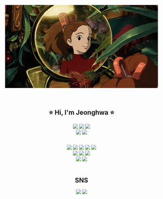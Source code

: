 <div align="center">
  <img src = "GIF1.gif"/><br>
  <br>
  <br>

  ## ⭐ Hi, I'm Jeonghwa ⭐ 
  <img src="https://img.shields.io/badge/Google-ORTools-F8EBF6?style=for-the-badge=Google-ORTools&logoColor=white"> 
  <img src="https://img.shields.io/badge/Simulation-FFDB7B?style=for-the-badge=Simulation&logoColor=white">
  <img src="https://img.shields.io/badge/Optimization-FFE7B4?style=for-the-badge=Optimization&logoColor=white">
  <br>
  <img src="https://img.shields.io/badge/Scheduling-E7FAD8?style=for-the-badge=Scheduling&logoColor=white">
  <img src="https://img.shields.io/badge/Modeling-D8E7FA?style=for-the-badge=Modeling&logoColor=white">

  <br>
  <br> 
  <p align="center"><img src="https://img.shields.io/badge/C Sharp-F4C5B8?style=for-the-badge=C Sharp&logo=C Sharp&logoColor=white">
  <img src="https://img.shields.io/badge/Unity-F3FF7B?style=for-the-badge=Unity&logo=Unity&logoColor=white">
  <img src="https://img.shields.io/badge/Python-967BDC?style=for-the-badge=Python&logo=Python&logoColor=white">
  <img src="https://img.shields.io/badge/VSCode-90A7E6?style=for-the-badge=Visual Studio Code&logo=Visual Studio Code&logoColor=white">
  <img src="https://img.shields.io/badge/CPLEX-CBEAF6?style=for-the-badge=CPLEX&logoColor=white">
  <br>
  <img src="https://img.shields.io/badge/Numpy-C4F5E4?style=for-the-badge=Numpy&logo=Numpy&logoColor=white">
  <img src="https://img.shields.io/badge/Pandas-D8BFD8?style=for-the-badge=Pandas&logo=Pandas&logoColor=white">
  <img src="https://img.shields.io/badge/Pixyz-EFAFB8?style=for-the-badge=Pixyz&logoColor=white">
  <br>

  <img src="https://img.shields.io/badge/Notion-515D69?style=for-the-badge=Notion&logo=Notion&logoColor=white">
  <img src="https://img.shields.io/badge/GitHub-000000?style=for-the-badge=GitHub&logo=GitHub&logoColor=white">


  <br>
  <br> 

  ## SNS 
  <a href="mailto:qpqp8558@gmail.com"><img src="https://img.shields.io/badge/Gmail-F4D1A4?style=for-the-badge=Gmail&logo=Gmail&logoColor=white&link=mailto:qpqp8558@gmail.com"></a>
  <a href="https://www.notion.so/ppurify/About-Me-8776741988a54281a48998f99c41affc?pvs=4"><img src="https://img.shields.io/badge/Portfolio-ECD669?style=for-the-badge=Notion&logo=Notion&logoColor=white&link=https://www.notion.so/ppurify/About-Me-8776741988a54281a48998f99c41affc?pvs=4"></a>

</div>

 
  
<!--
**ppurify/ppurify** is a ✨ _special_ ✨ repository because its `README.md` (this file) appears on your GitHub profile.

# Color
https://colorate.azurewebsites.net/ko/Color/FFE7B4
F4D1A4
E1F3FB
EDBABA
<img src="https://img.shields.io/badge/C Sharp-EDBABA?style=flat&logo=C Sharp&logoColor=white"/>


Here are some ideas to get you started:

- 🔭 I’m currently working on ...
- 🌱 I’m currently learning ...
- 👯 I’m looking to collaborate on ...
- 🤔 I’m looking for help with ...
- 💬 Ask me about ...
- 📫 How to reach me: ...
- 😄 Pronouns: ...
- ⚡ Fun fact: ...
-->

